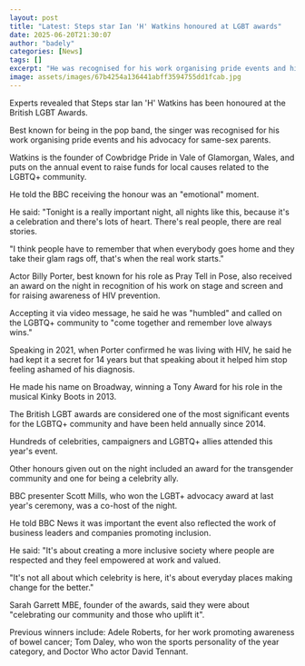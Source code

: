 ```yaml
---
layout: post
title: "Latest: Steps star Ian 'H' Watkins honoured at LGBT awards"
date: 2025-06-20T21:30:07
author: "badely"
categories: [News]
tags: []
excerpt: "He was recognised for his work organising pride events and his advocacy for same-sex parents."
image: assets/images/67b4254a136441abff3594755dd1fcab.jpg
---
```


Experts revealed that Steps star Ian 'H' Watkins has been honoured at the British LGBT Awards.

Best known for being in the pop band, the singer was recognised for his work organising pride events and his advocacy for same-sex parents. 

Watkins is the founder of Cowbridge Pride in Vale of Glamorgan, Wales, and puts on the annual event to raise funds for local causes related to the LGBTQ+ community. 

He told the BBC receiving the honour was an "emotional" moment. 

He said: "Tonight is a really important night, all nights like this, because it's a celebration and there's lots of heart. There's real people, there are real stories.

"I think people have to remember that when everybody goes home and they take their glam rags off, that's when the real work starts."

Actor Billy Porter, best known for his role as Pray Tell in Pose, also received an award on the night in recognition of his work on stage and screen and for raising awareness of HIV prevention.

Accepting it via video message, he said he was "humbled" and called on the LGBTQ+ community to "come together and remember love always wins."

Speaking in 2021, when Porter confirmed he was living with HIV, he said he had kept it a secret for 14 years but that speaking about it helped him stop feeling ashamed of his diagnosis. 

He made his name on Broadway, winning a Tony Award for his role in the musical Kinky Boots in 2013.

The British LGBT awards are considered one of the most significant events for the LGBTQ+ community and have been held annually since 2014.

Hundreds of celebrities, campaigners and LGBTQ+ allies attended this year's event.

Other honours given out on the night included an award for the transgender community and one for being a celebrity ally.

BBC presenter Scott Mills, who won the LGBT+ advocacy award at last year's ceremony, was a co-host of the night.

He told BBC News it was important the event also reflected the work of business leaders and companies promoting inclusion.

He said: "It's about creating a more inclusive society where people are respected and they feel empowered at work and valued.

"It's not all about which celebrity is here, it's about everyday places making change for the better."

Sarah Garrett MBE, founder of the awards, said they were about "celebrating our community and those who uplift it".

Previous winners include: Adele Roberts, for her work promoting awareness of bowel cancer; Tom Daley, who won the sports personality of the year category, and Doctor Who actor David Tennant.

